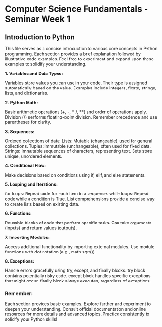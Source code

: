 # Computer Science Fundamentals - Seminar Week 1
## Introduction to Python

This file serves as a concise introduction to various core concepts in Python programming. Each section provides a brief explanation followed by illustrative code examples. Feel free to experiment and expand upon these examples to solidify your understanding.

**1. Variables and Data Types:**

Variables store values you can use in your code. Their type is assigned automatically based on the value.
Examples include integers, floats, strings, lists, and dictionaries.

**2. Python Math:**

Basic arithmetic operations (+, -, *, /, **) and order of operations apply.
Division (/) performs floating-point division.
Remember precedence and use parentheses for clarity.

**3. Sequences:**

Ordered collections of data:
Lists: Mutable (changeable), used for general collections.
Tuples: Immutable (unchangeable), often used for fixed data.
Strings: Immutable sequences of characters, representing text.
Sets store unique, unordered elements.

**4. Conditional Flow:**

Make decisions based on conditions using if, elif, and else statements.

**5. Looping and Iterations:**

for loops: Repeat code for each item in a sequence.
while loops: Repeat code while a condition is True.
List comprehensions provide a concise way to create lists based on existing data.

**6. Functions:**

Reusable blocks of code that perform specific tasks.
Can take arguments (inputs) and return values (outputs).

**7. Importing Modules:**

Access additional functionality by importing external modules.
Use module functions with dot notation (e.g., math.sqrt()).

**8. Exceptions:**

Handle errors gracefully using try, except, and finally blocks.
try block contains potentially risky code.
except block handles specific exceptions that might occur.
finally block always executes, regardless of exceptions.

### Remember:

Each section provides basic examples. Explore further and experiment to deepen your understanding.
Consult official documentation and online resources for more details and advanced topics.
Practice consistently to solidify your Python skills!
